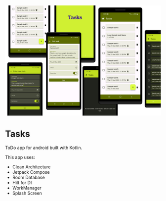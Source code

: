 ![Screenshot.png](Screenshot.png)

# Tasks

ToDo app for android built with Kotlin.

This app uses:
- Clean Architecture
- Jetpack Compose
- Room Database
- Hilt for DI
- WorkManager
- Splash Screen
